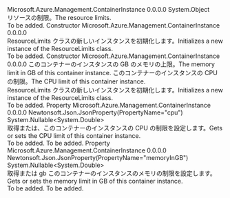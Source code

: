 <Type Name="ResourceLimits" FullName="Microsoft.Azure.Management.ContainerInstance.Models.ResourceLimits">
  <TypeSignature Language="C#" Value="public class ResourceLimits" />
  <TypeSignature Language="ILAsm" Value=".class public auto ansi beforefieldinit ResourceLimits extends System.Object" />
  <TypeSignature Language="DocId" Value="T:Microsoft.Azure.Management.ContainerInstance.Models.ResourceLimits" />
  <TypeSignature Language="VB.NET" Value="Public Class ResourceLimits" />
  <TypeSignature Language="F#" Value="type ResourceLimits = class" />
  <AssemblyInfo>
    <AssemblyName>Microsoft.Azure.Management.ContainerInstance</AssemblyName>
    <AssemblyVersion>0.0.0.0</AssemblyVersion>
  </AssemblyInfo>
  <Base>
    <BaseTypeName>System.Object</BaseTypeName>
  </Base>
  <Interfaces />
  <Docs>
    <summary>
            <span data-ttu-id="e0688-101">リソースの制限。</span><span class="sxs-lookup"><span data-stu-id="e0688-101">The resource limits.</span></span>
            </summary>
    <remarks>To be added.</remarks>
  </Docs>
  <Members>
    <Member MemberName=".ctor">
      <MemberSignature Language="C#" Value="public ResourceLimits ();" />
      <MemberSignature Language="ILAsm" Value=".method public hidebysig specialname rtspecialname instance void .ctor() cil managed" />
      <MemberSignature Language="DocId" Value="M:Microsoft.Azure.Management.ContainerInstance.Models.ResourceLimits.#ctor" />
      <MemberSignature Language="VB.NET" Value="Public Sub New ()" />
      <MemberType>Constructor</MemberType>
      <AssemblyInfo>
        <AssemblyName>Microsoft.Azure.Management.ContainerInstance</AssemblyName>
        <AssemblyVersion>0.0.0.0</AssemblyVersion>
      </AssemblyInfo>
      <Parameters />
      <Docs>
        <summary>
            <span data-ttu-id="e0688-102">ResourceLimits クラスの新しいインスタンスを初期化します。</span><span class="sxs-lookup"><span data-stu-id="e0688-102">Initializes a new instance of the ResourceLimits class.</span></span>
            </summary>
        <remarks>To be added.</remarks>
      </Docs>
    </Member>
    <Member MemberName=".ctor">
      <MemberSignature Language="C#" Value="public ResourceLimits (Nullable&lt;double&gt; memoryInGB = null, Nullable&lt;double&gt; cpu = null);" />
      <MemberSignature Language="ILAsm" Value=".method public hidebysig specialname rtspecialname instance void .ctor(valuetype System.Nullable`1&lt;float64&gt; memoryInGB, valuetype System.Nullable`1&lt;float64&gt; cpu) cil managed" />
      <MemberSignature Language="DocId" Value="M:Microsoft.Azure.Management.ContainerInstance.Models.ResourceLimits.#ctor(System.Nullable{System.Double},System.Nullable{System.Double})" />
      <MemberSignature Language="VB.NET" Value="Public Sub New (Optional memoryInGB As Nullable(Of Double) = null, Optional cpu As Nullable(Of Double) = null)" />
      <MemberSignature Language="F#" Value="new Microsoft.Azure.Management.ContainerInstance.Models.ResourceLimits : Nullable&lt;double&gt; * Nullable&lt;double&gt; -&gt; Microsoft.Azure.Management.ContainerInstance.Models.ResourceLimits" Usage="new Microsoft.Azure.Management.ContainerInstance.Models.ResourceLimits (memoryInGB, cpu)" />
      <MemberType>Constructor</MemberType>
      <AssemblyInfo>
        <AssemblyName>Microsoft.Azure.Management.ContainerInstance</AssemblyName>
        <AssemblyVersion>0.0.0.0</AssemblyVersion>
      </AssemblyInfo>
      <Parameters>
        <Parameter Name="memoryInGB" Type="System.Nullable&lt;System.Double&gt;" />
        <Parameter Name="cpu" Type="System.Nullable&lt;System.Double&gt;" />
      </Parameters>
      <Docs>
        <param name="memoryInGB"><span data-ttu-id="e0688-103">このコンテナーのインスタンスの GB のメモリの上限。</span><span class="sxs-lookup"><span data-stu-id="e0688-103">The memory limit in GB of this container instance.</span></span></param>
        <param name="cpu"><span data-ttu-id="e0688-104">このコンテナーのインスタンスの CPU の制限。</span><span class="sxs-lookup"><span data-stu-id="e0688-104">The CPU limit of this container instance.</span></span></param>
        <summary>
            <span data-ttu-id="e0688-105">ResourceLimits クラスの新しいインスタンスを初期化します。</span><span class="sxs-lookup"><span data-stu-id="e0688-105">Initializes a new instance of the ResourceLimits class.</span></span>
            </summary>
        <remarks>To be added.</remarks>
      </Docs>
    </Member>
    <Member MemberName="Cpu">
      <MemberSignature Language="C#" Value="public Nullable&lt;double&gt; Cpu { get; set; }" />
      <MemberSignature Language="ILAsm" Value=".property instance valuetype System.Nullable`1&lt;float64&gt; Cpu" />
      <MemberSignature Language="DocId" Value="P:Microsoft.Azure.Management.ContainerInstance.Models.ResourceLimits.Cpu" />
      <MemberSignature Language="VB.NET" Value="Public Property Cpu As Nullable(Of Double)" />
      <MemberSignature Language="F#" Value="member this.Cpu : Nullable&lt;double&gt; with get, set" Usage="Microsoft.Azure.Management.ContainerInstance.Models.ResourceLimits.Cpu" />
      <MemberType>Property</MemberType>
      <AssemblyInfo>
        <AssemblyName>Microsoft.Azure.Management.ContainerInstance</AssemblyName>
        <AssemblyVersion>0.0.0.0</AssemblyVersion>
      </AssemblyInfo>
      <Attributes>
        <Attribute>
          <AttributeName>Newtonsoft.Json.JsonProperty(PropertyName="cpu")</AttributeName>
        </Attribute>
      </Attributes>
      <ReturnValue>
        <ReturnType>System.Nullable&lt;System.Double&gt;</ReturnType>
      </ReturnValue>
      <Docs>
        <summary>
            <span data-ttu-id="e0688-106">取得または、このコンテナーのインスタンスの CPU の制限を設定します。</span><span class="sxs-lookup"><span data-stu-id="e0688-106">Gets or sets the CPU limit of this container instance.</span></span>
            </summary>
        <value>To be added.</value>
        <remarks>To be added.</remarks>
      </Docs>
    </Member>
    <Member MemberName="MemoryInGB">
      <MemberSignature Language="C#" Value="public Nullable&lt;double&gt; MemoryInGB { get; set; }" />
      <MemberSignature Language="ILAsm" Value=".property instance valuetype System.Nullable`1&lt;float64&gt; MemoryInGB" />
      <MemberSignature Language="DocId" Value="P:Microsoft.Azure.Management.ContainerInstance.Models.ResourceLimits.MemoryInGB" />
      <MemberSignature Language="VB.NET" Value="Public Property MemoryInGB As Nullable(Of Double)" />
      <MemberSignature Language="F#" Value="member this.MemoryInGB : Nullable&lt;double&gt; with get, set" Usage="Microsoft.Azure.Management.ContainerInstance.Models.ResourceLimits.MemoryInGB" />
      <MemberType>Property</MemberType>
      <AssemblyInfo>
        <AssemblyName>Microsoft.Azure.Management.ContainerInstance</AssemblyName>
        <AssemblyVersion>0.0.0.0</AssemblyVersion>
      </AssemblyInfo>
      <Attributes>
        <Attribute>
          <AttributeName>Newtonsoft.Json.JsonProperty(PropertyName="memoryInGB")</AttributeName>
        </Attribute>
      </Attributes>
      <ReturnValue>
        <ReturnType>System.Nullable&lt;System.Double&gt;</ReturnType>
      </ReturnValue>
      <Docs>
        <summary>
            <span data-ttu-id="e0688-107">取得または gb このコンテナーのインスタンスのメモリの制限を設定します。</span><span class="sxs-lookup"><span data-stu-id="e0688-107">Gets or sets the memory limit in GB of this container instance.</span></span>
            </summary>
        <value>To be added.</value>
        <remarks>To be added.</remarks>
      </Docs>
    </Member>
  </Members>
</Type>